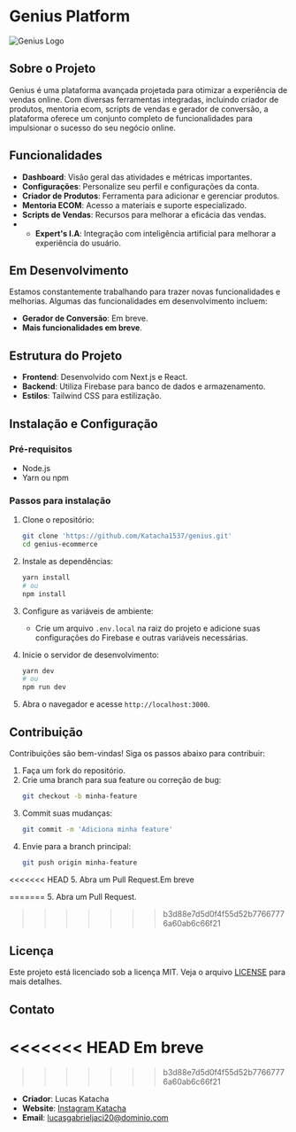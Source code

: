 # Genius Platform

![Genius Logo](https://i.postimg.cc/NMPbb670/Logo-light.png)

## Sobre o Projeto

Genius é uma plataforma avançada projetada para otimizar a experiência de vendas online. Com diversas ferramentas integradas, incluindo criador de produtos, mentoria ecom, scripts de vendas e gerador de conversão, a plataforma oferece um conjunto completo de funcionalidades para impulsionar o sucesso do seu negócio online.

## Funcionalidades

- **Dashboard**: Visão geral das atividades e métricas importantes.
- **Configurações**: Personalize seu perfil e configurações da conta.
- **Criador de Produtos**: Ferramenta para adicionar e gerenciar produtos.
- **Mentoria ECOM**: Acesso a materiais e suporte especializado.
- **Scripts de Vendas**: Recursos para melhorar a eficácia das vendas.
- - **Expert's I.A**: Integração com inteligência artificial para melhorar a experiência do usuário.


## Em Desenvolvimento

Estamos constantemente trabalhando para trazer novas funcionalidades e melhorias. Algumas das funcionalidades em desenvolvimento incluem:

- **Gerador de Conversão**: Em breve.
- **Mais funcionalidades em breve**.

## Estrutura do Projeto

- **Frontend**: Desenvolvido com Next.js e React.
- **Backend**: Utiliza Firebase para banco de dados e armazenamento.
- **Estilos**: Tailwind CSS para estilização.

## Instalação e Configuração

### Pré-requisitos

- Node.js
- Yarn ou npm

### Passos para instalação

1. Clone o repositório:
    ```bash
    git clone 'https://github.com/Katacha1537/genius.git'
    cd genius-ecommerce
    ```

2. Instale as dependências:
    ```bash
    yarn install
    # ou
    npm install
    ```

3. Configure as variáveis de ambiente:
    - Crie um arquivo `.env.local` na raiz do projeto e adicione suas configurações do Firebase e outras variáveis necessárias.

4. Inicie o servidor de desenvolvimento:
    ```bash
    yarn dev
    # ou
    npm run dev
    ```

5. Abra o navegador e acesse `http://localhost:3000`.

## Contribuição

Contribuições são bem-vindas! Siga os passos abaixo para contribuir:

1. Faça um fork do repositório.
2. Crie uma branch para sua feature ou correção de bug:
    ```bash
    git checkout -b minha-feature
    ```
3. Commit suas mudanças:
    ```bash
    git commit -m 'Adiciona minha feature'
    ```
4. Envie para a branch principal:
    ```bash
    git push origin minha-feature
    ```
<<<<<<< HEAD
5. Abra um Pull Request.Em breve

=======
5. Abra um Pull Request.
>>>>>>> b3d88e7d5d0f4f55d52b77667776a60ab6c66f21

## Licença

Este projeto está licenciado sob a licença MIT. Veja o arquivo [LICENSE](LICENSE) para mais detalhes.

## Contato
<<<<<<< HEAD
Em breve
=======
>>>>>>> b3d88e7d5d0f4f55d52b77667776a60ab6c66f21

- **Criador**: Lucas Katacha
- **Website**: [Instagram Katacha](https://instagram.com/katachalucas)
- **Email**: [lucasgabrieljaci20@dominio.com](mailto:seu-email@dominio.com)
